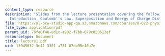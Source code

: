 ```yaml
---
content_type: resource
description: 'Slides from the lecture presentation covering the following topics:
  Introduction, Coulomb''s Law, Superposition and Energy of Charge Distributions.'
file: https://ol-ocw-studio-app-qa.s3.amazonaws.com/courses/8-022-physics-ii-electricity-and-magnetism-fall-2004/f59496323e413301a73107db95e40a7e_lecture1.pdf
file_type: application/pdf
parent_uid: 7bfe8f48-8d1c-a982-f7bb-879c850613ef
resourcetype: Document
title: lecture1.pdf
uid: f5949632-3e41-3301-a731-07db95e40a7e
---
```

